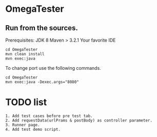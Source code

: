 # OmegaTester

## Run from the sources.
Prerequisites:
JDK 8
Maven > 3.2.1
Your favorite IDE

```
cd OmegaTester
mvn clean install
mvn exec:java
```

To change port use the following commands.

```
cd OmegaTester
mvn exec:java -Dexec.args="8080"

```

# TODO list
```
1. Add test cases before pre test tab.
2. Add requestData(urlPrams & postBody) as controller parameter.
3. Runner page.
4. Add test demo script.

```




